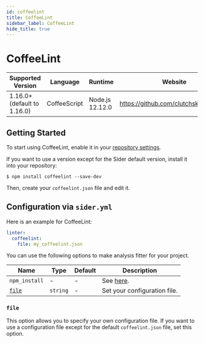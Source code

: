 ```yaml
---
id: coffeelint
title: CoffeeLint
sidebar_label: CoffeeLint
hide_title: true
---
```


# CoffeeLint

| Supported Version           | Language     | Runtime        | Website                                 |
| --------------------------- | ------------ | -------------- | --------------------------------------- |
| 1.16.0+ (default to 1.16.0) | CoffeeScript | Node.js 12.12.0 | https://github.com/clutchski/coffeelint |

## Getting Started

To start using CoffeeLint, enable it in your [repository settings](../../getting-started/repository-settings.md).

If you want to use a version except for the Sider default version, install it into your repository:

```shell
$ npm install coffeelint --save-dev
```

Then, create your `coffeelint.json` file and edit it.

## Configuration via `sider.yml`

Here is an example for CoffeeLint:

```yaml
linter:
  coffeelint:
    file: my_coffeelint.json
```

You can use the following options to make analysis fitter for your project.

| Name            | Type     | Default | Description                                                                   |
| --------------- | -------- | ------- | ----------------------------------------------------------------------------- |
| `npm_install`   | -        | -       | See [here](../../getting-started/custom-configuration.md#npm_install-option). |
| [`file`](#file) | `string` | -       | Set your configuration file.                                                  |

### `file`

This option allows you to specify your own configuration file. If you want to use a configuration file except for the default `coffeelint.json` file, set this option.
